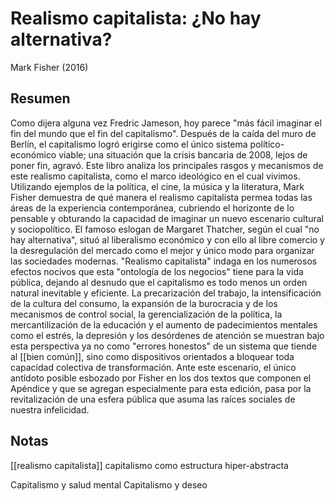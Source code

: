 # Realismo capitalista: ¿No hay alternativa?
Mark Fisher (2016)

## Resumen
Como dijera alguna vez Fredric Jameson, hoy parece "más fácil imaginar el fin del mundo que el fin del capitalismo". Después de la caída del muro de Berlín, el capitalismo logró erigirse como el único sistema político-económico viable; una situación que la crisis bancaria de 2008, lejos de poner fin, agravó. Este libro analiza los principales rasgos y mecanismos de este realismo capitalista, como el marco ideológico en el cual vivimos. Utilizando ejemplos de la política, el cine, la música y la literatura, Mark Fisher demuestra de qué manera el realismo capitalista permea todas las áreas de la experiencia contemporánea, cubriendo el horizonte de lo pensable y obturando la capacidad de imaginar un nuevo escenario cultural y sociopolítico. El famoso eslogan de Margaret Thatcher, según el cual "no hay alternativa", situó al liberalismo económico y con ello al libre comercio y la desregulación del mercado como el mejor y único modo para organizar las sociedades modernas. "Realismo capitalista" indaga en los numerosos efectos nocivos que esta "ontología de los negocios" tiene para la vida pública, dejando al desnudo que el capitalismo es todo menos un orden natural inevitable y eficiente. La precarización del trabajo, la intensificación de la cultura del consumo, la expansión de la burocracia y de los mecanismos de control social, la gerencialización de la política, la mercantilización de la educación y el aumento de padecimientos mentales como el estrés, la depresión y los desórdenes de atención se muestran bajo esta perspectiva ya no como "errores honestos" de un sistema que tiende al [[bien común]], sino como dispositivos orientados a bloquear toda capacidad colectiva de transformación. Ante este escenario, el único antídoto posible esbozado por Fisher en los dos textos que componen el Apéndice y que se agregan especialmente para esta edición, pasa por la revitalización de una esfera pública que asuma las raíces sociales de nuestra infelicidad.

## Notas
[[realismo capitalista]]
capitalismo como estructura hiper-abstracta 

Capitalismo y salud mental 
Capitalismo y deseo 